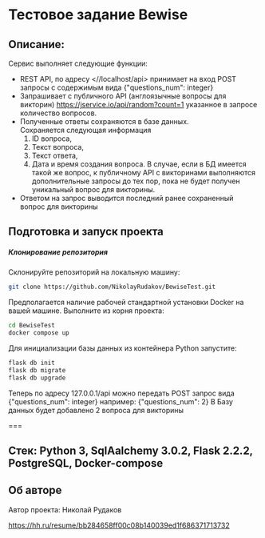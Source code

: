 # Тестовое задание Bewise

## **Описание:**
Сервис выполняет следующие функции:
- REST API, по адресу <//localhost/api> принимает на вход POST запросы с 
  содержимым вида {"questions_num": integer}
- Запрашивает с публичного API (англоязычные вопросы для викторин) <https://jservice.io/api/random?count=1> 
  указанное в запросе количество вопросов.
- Полученные ответы сохраняются в базе данных.  
  Сохраняется следующая информация 
    1. ID вопроса, 
    2. Текст вопроса, 
    3. Текст ответа,
    4. Дата и время создания вопроса. 
  В случае, если в БД имеется такой же вопрос, к публичному API с викторинами 
  выполняются дополнительные запросы до тех пор, пока не будет получен уникальный 
  вопрос для викторины.
- Ответом на запрос выводится последний ранее сохраненный вопрос для викторины  


## Подготовка и запуск проекта
##### Клонирование репозитория
Склонируйте репозиторий на локальную машину:
```bash
git clone https://github.com/NikolayRudakov/BewiseTest.git
```

Предполагается наличие рабочей стандартной установки Docker на вашей машине.
Выполните из корня проекта:
```bash
cd BewiseTest
docker compose up
```
Для инициализации базы данных из контейнера Python запустите:
```bash
flask db init
flask db migrate
flask db upgrade
```

Теперь по адресу 127.0.0.1/api можно передать POST запрос вида {"questions_num": integer}
например: {"questions_num": 2}
В Базу данных будет добавлено 2 вопроса для викторины

===

Стек: Python 3, SqlAalchemy 3.0.2, Flask 2.2.2, PostgreSQL, Docker-compose
---

## Об авторе
Автор проекта: Николай Рудаков

<https://hh.ru/resume/bb284658ff00c08b140039ed1f686371713732>
